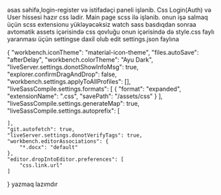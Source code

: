 əsas səhifə,login-register və istifadəçi paneli işlənib. Css Login(Auth) və User hissesi hazır css lədir. Main page scss ilə işlənib. onun işə salmaq üçün scss extensionu yükləyəcəksiz watch sass basdıqdan sonraa avtomatik assets içərisində css qovluğu onun içərisində də style.css faylı yaranması üçün settingse daxil olub  edit settings.json faylına 


{
    "workbench.iconTheme": "material-icon-theme",
    "files.autoSave": "afterDelay",
    "workbench.colorTheme": "Ayu Dark",
    "liveServer.settings.donotShowInfoMsg": true,
    "explorer.confirmDragAndDrop": false,
    "workbench.settings.applyToAllProfiles": [],
    "liveSassCompile.settings.formats": [
        {
            "format": "expanded",
            "extensionName": ".css",
            "savePath": "/assets/css"
        }
    ],
    "liveSassCompile.settings.generateMap": true,
    "liveSassCompile.settings.autoprefix": [

    ],
    "git.autofetch": true,
    "liveServer.settings.donotVerifyTags": true,
    "workbench.editorAssociations": {
        "*.docx": "default"
    },
    "editor.dropIntoEditor.preferences": [
        "css.link.url"
    ]
}
  yazmaq lazımdır
  